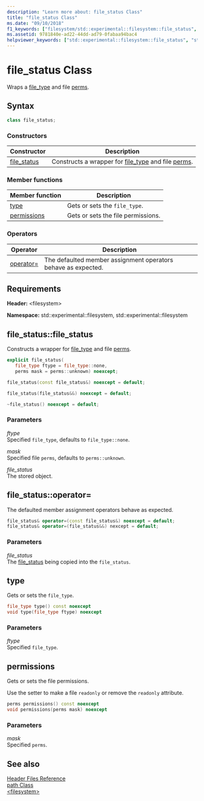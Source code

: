```yaml
---
description: "Learn more about: file_status Class"
title: "file_status Class"
ms.date: "09/10/2018"
f1_keywords: ["filesystem/std::experimental::filesystem::file_status", "filesystem/std::experimental::filesystem::file_status::operator=", "filesystem/std::experimental::filesystem::file_status::type", "filesystem/std::experimental::filesystem::file_status::permissions"]
ms.assetid: 9781840e-ad22-44dd-ad79-0fabaa94bac4
helpviewer_keywords: ["std::experimental::filesystem::file_status", "std::experimental::filesystem::file_status::operator=", "std::experimental::filesystem::file_status::type", "std::experimental::filesystem::file_status::permissions"]
---
```

# file_status Class

Wraps a [file_type](../standard-library/filesystem-enumerations.md#file_type) and file [perms](../standard-library/filesystem-enumerations.md#perms).

## Syntax

```cpp
class file_status;
```

### Constructors

|Constructor|Description|
|-|-|
|[file_status](#file_status)|Constructs a wrapper for [file_type](../standard-library/filesystem-enumerations.md#file_type) and file [perms](../standard-library/filesystem-enumerations.md#perms).|

### Member functions

|Member function|Description|
|-|-|
|[type](#type)|Gets or sets the `file_type`.|
|[permissions](#permissions)|Gets or sets the file permissions.|

### Operators

|Operator|Description|
|-|-|
|[operator=](#op_as)|The defaulted member assignment operators behave as expected.|

## Requirements

**Header:** \<filesystem>

**Namespace:** std::experimental::filesystem, std::experimental::filesystem

## <a name="file_status"></a> file_status::file_status

Constructs a wrapper for [file_type](../standard-library/filesystem-enumerations.md#file_type) and file [perms](../standard-library/filesystem-enumerations.md#perms).

```cpp
explicit file_status(
   file_type ftype = file_type::none,
   perms mask = perms::unknown) noexcept;

file_status(const file_status&) noexcept = default;

file_status(file_status&&) noexcept = default;

~file_status() noexcept = default;
```

### Parameters

*ftype*\
Specified `file_type`, defaults to `file_type::none`.

*mask*\
Specified file `perms`, defaults to `perms::unknown`.

*file_status*\
The stored object.

## <a name="op_as"></a> file_status::operator=

The defaulted member assignment operators behave as expected.

```cpp
file_status& operator=(const file_status&) noexcept = default;
file_status& operator=(file_status&&) nexcept = default;
```

### Parameters

*file_status*\
The [file_status](../standard-library/file-status-class.md) being copied into the `file_status`.

## <a name="type"></a> type

Gets or sets the `file_type`.

```cpp
file_type type() const noexcept
void type(file_type ftype) noexcept
```

### Parameters

*ftype*\
Specified `file_type`.

## <a name="permissions"></a> permissions

Gets or sets the file permissions.

Use the setter to make a file `readonly` or remove the `readonly` attribute.

```cpp
perms permissions() const noexcept
void permissions(perms mask) noexcept
```

### Parameters

*mask*\
Specified `perms`.

## See also

[Header Files Reference](../standard-library/cpp-standard-library-header-files.md)\
[path Class](../standard-library/path-class.md)\
[\<filesystem>](../standard-library/filesystem.md)

